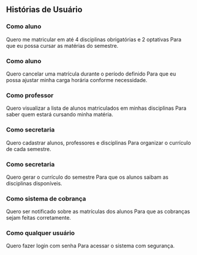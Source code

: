 ## Histórias de Usuário

### Como aluno
Quero me matricular em até 4 disciplinas obrigatórias e 2 optativas
Para que eu possa cursar as matérias do semestre.

### Como aluno
Quero cancelar uma matrícula durante o período definido
Para que eu possa ajustar minha carga horária conforme necessidade.

### Como professor
Quero visualizar a lista de alunos matriculados em minhas disciplinas
Para saber quem estará cursando minha matéria.

### Como secretaria
Quero cadastrar alunos, professores e disciplinas
Para organizar o currículo de cada semestre.

### Como secretaria
Quero gerar o currículo do semestre
Para que os alunos saibam as disciplinas disponíveis.

### Como sistema de cobrança
Quero ser notificado sobre as matrículas dos alunos
Para que as cobranças sejam feitas corretamente.

### Como qualquer usuário
Quero fazer login com senha
Para acessar o sistema com segurança.
